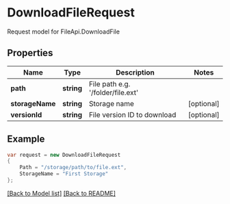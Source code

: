 
# DownloadFileRequest

Request model for FileApi.DownloadFile

## Properties

Name | Type | Description  | Notes
------------- | ------------- | ------------- | -------------
**path** |**string**|File path e.g. '/folder/file.ext' |
**storageName** |**string**|Storage name |[optional] 
**versionId** |**string**|File version ID to download |[optional] 

## Example
```csharp
var request = new DownloadFileRequest
{ 
    Path = "/storage/path/to/file.ext",
    StorageName = "First Storage"
};
```

[[Back to Model list]](Models.md) [[Back to README]](README.md)
